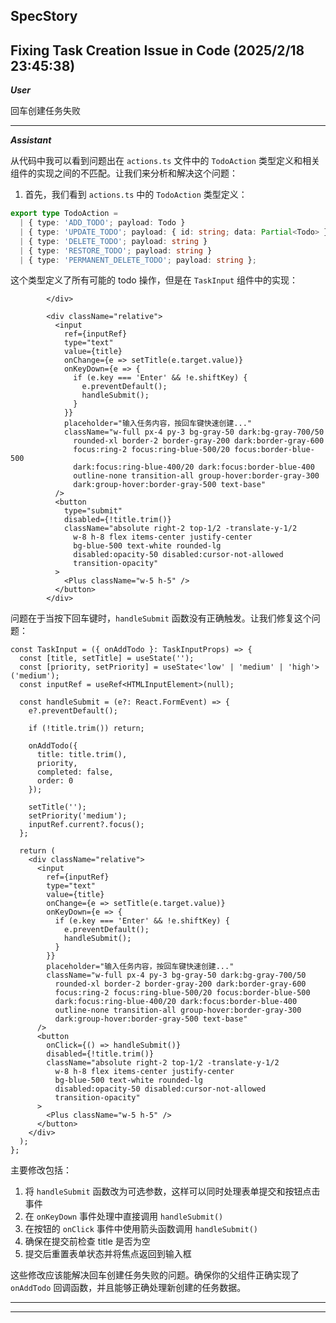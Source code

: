 ## SpecStory

## Fixing Task Creation Issue in Code (2025/2/18 23:45:38)

_**User**_

回车创建任务失败

---

_**Assistant**_

从代码中我可以看到问题出在 `actions.ts` 文件中的 `TodoAction` 类型定义和相关组件的实现之间的不匹配。让我们来分析和解决这个问题：

1. 首先，我们看到 `actions.ts` 中的 `TodoAction` 类型定义：

```3:8:app/types/actions.ts
export type TodoAction =
  | { type: 'ADD_TODO'; payload: Todo }
  | { type: 'UPDATE_TODO'; payload: { id: string; data: Partial<Todo> } }
  | { type: 'DELETE_TODO'; payload: string }
  | { type: 'RESTORE_TODO'; payload: string }
  | { type: 'PERMANENT_DELETE_TODO'; payload: string }; 
```


这个类型定义了所有可能的 todo 操作，但是在 `TaskInput` 组件中的实现：

```90:123:app/components/TaskInput.tsx
        </div>

        <div className="relative">
          <input
            ref={inputRef}
            type="text"
            value={title}
            onChange={e => setTitle(e.target.value)}
            onKeyDown={e => {
              if (e.key === 'Enter' && !e.shiftKey) {
                e.preventDefault();
                handleSubmit();
              }
            }}
            placeholder="输入任务内容，按回车键快速创建..."
            className="w-full px-4 py-3 bg-gray-50 dark:bg-gray-700/50 
              rounded-xl border-2 border-gray-200 dark:border-gray-600
              focus:ring-2 focus:ring-blue-500/20 focus:border-blue-500 
              dark:focus:ring-blue-400/20 dark:focus:border-blue-400
              outline-none transition-all group-hover:border-gray-300
              dark:group-hover:border-gray-500 text-base"
          />
          <button
            type="submit"
            disabled={!title.trim()}
            className="absolute right-2 top-1/2 -translate-y-1/2
              w-8 h-8 flex items-center justify-center
              bg-blue-500 text-white rounded-lg
              disabled:opacity-50 disabled:cursor-not-allowed
              transition-opacity"
          >
            <Plus className="w-5 h-5" />
          </button>
        </div>
```


问题在于当按下回车键时，`handleSubmit` 函数没有正确触发。让我们修复这个问题：

```typescript:app/components/TaskInput.tsx
const TaskInput = ({ onAddTodo }: TaskInputProps) => {
  const [title, setTitle] = useState('');
  const [priority, setPriority] = useState<'low' | 'medium' | 'high'>('medium');
  const inputRef = useRef<HTMLInputElement>(null);

  const handleSubmit = (e?: React.FormEvent) => {
    e?.preventDefault();
    
    if (!title.trim()) return;

    onAddTodo({
      title: title.trim(),
      priority,
      completed: false,
      order: 0
    });

    setTitle('');
    setPriority('medium');
    inputRef.current?.focus();
  };

  return (
    <div className="relative">
      <input
        ref={inputRef}
        type="text"
        value={title}
        onChange={e => setTitle(e.target.value)}
        onKeyDown={e => {
          if (e.key === 'Enter' && !e.shiftKey) {
            e.preventDefault();
            handleSubmit();
          }
        }}
        placeholder="输入任务内容，按回车键快速创建..."
        className="w-full px-4 py-3 bg-gray-50 dark:bg-gray-700/50 
          rounded-xl border-2 border-gray-200 dark:border-gray-600
          focus:ring-2 focus:ring-blue-500/20 focus:border-blue-500 
          dark:focus:ring-blue-400/20 dark:focus:border-blue-400
          outline-none transition-all group-hover:border-gray-300
          dark:group-hover:border-gray-500 text-base"
      />
      <button
        onClick={() => handleSubmit()}
        disabled={!title.trim()}
        className="absolute right-2 top-1/2 -translate-y-1/2
          w-8 h-8 flex items-center justify-center
          bg-blue-500 text-white rounded-lg
          disabled:opacity-50 disabled:cursor-not-allowed
          transition-opacity"
      >
        <Plus className="w-5 h-5" />
      </button>
    </div>
  );
};
```

主要修改包括：

1. 将 `handleSubmit` 函数改为可选参数，这样可以同时处理表单提交和按钮点击事件
2. 在 `onKeyDown` 事件处理中直接调用 `handleSubmit()`
3. 在按钮的 `onClick` 事件中使用箭头函数调用 `handleSubmit()`
4. 确保在提交前检查 title 是否为空
5. 提交后重置表单状态并将焦点返回到输入框

这些修改应该能解决回车创建任务失败的问题。确保你的父组件正确实现了 `onAddTodo` 回调函数，并且能够正确处理新创建的任务数据。

---



---

